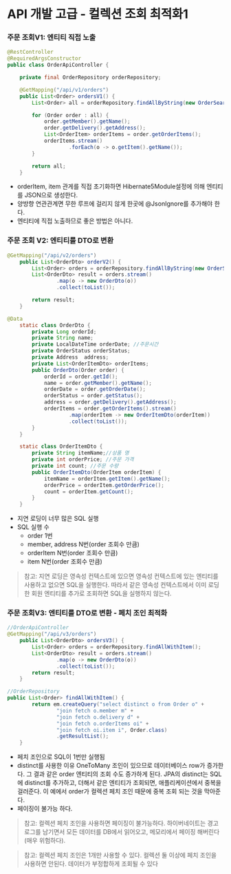# API 개발 고급 - 컬렉션 조회 최적화1

### 주문 조회V1: 엔티티 직접 노출

```java
@RestController
@RequiredArgsConstructor
public class OrderApiController {

    private final OrderRepository orderRepository;

    @GetMapping("/api/v1/orders")
    public List<Order> ordersV1() {
        List<Order> all = orderRepository.findAllByString(new OrderSearch());

        for (Order order : all) {
            order.getMember().getName();
            order.getDelivery().getAddress();
            List<OrderItem> orderItems = order.getOrderItems();
            orderItems.stream()
                    .forEach(o -> o.getItem().getName());
        }

        return all;
    }
```

- orderItem, item 관게를 직접 초기화하면 Hibernate5Module설정에 의해 엔티티를 JSON으로 생성한다.
- 양방향 연관관계면 무한 루프에 걸리지 않게 한곳에 @JsonIgnore를 추가해야 한다.
- 엔티티에 직접 노출하므로 좋은 방법은 아니다.

### 주문 조회 V2: 엔티티를 DTO로 변환

```java
@GetMapping("/api/v2/orders")
    public List<OrderDto> orderV2() {
        List<Order> orders = orderRepository.findAllByString(new OrderSearch());
        List<OrderDto> result = orders.stream()
                .map(o -> new OrderDto(o))
                .collect(toList());

        return result;
    }

@Data
    static class OrderDto {
        private Long orderId;
        private String name;
        private LocalDateTime orderDate; //주문시간
        private OrderStatus orderStatus;
        private Address  address;
        private List<OrderItemDto> orderItems;
        public OrderDto(Order order) {
            orderId = order.getId();
            name = order.getMember().getName();
            orderDate = order.getOrderDate();
            orderStatus = order.getStatus();
            address = order.getDelivery().getAddress();
            orderItems = order.getOrderItems().stream()
                    .map(orderItem -> new OrderItemDto(orderItem))
                    .collect(toList());
        }
    }

    static class OrderItemDto {
        private String itemName;//상품 명
        private int orderPrice; //주문 가격
        private int count; //주문 수량
        public OrderItemDto(OrderItem orderItem) {
            itemName = orderItem.getItem().getName();
            orderPrice = orderItem.getOrderPrice();
            count = orderItem.getCount();
        }
    }
```

- 지연 로딩이 너무 많은 SQL 실행
- SQL 실행 수
    - order 1번
    - member, address N번(order 조회수 만큼)
    - orderItem N번(order 조회수 만큼)
    - item N번(order 조회수 만큼)

> 참고: 지연 로딩은 영속성 컨텍스트에 있으면 영속성 컨텍스트에 있는 엔티티를 사용하고 없으면 SQL을 실행한다. 따라서 같은 영속성 컨텍스트에서 이미 로딩한 회원 엔티티를 추가로 조회하면 SQL을 실행하지 않는다.
> 

### 주문 조회V3: 엔티티를 DTO로 변환 - 페치 조인 최적화

```java
//OrderApiController
@GetMapping("/api/v3/orders")
    public List<OrderDto> ordersV3() {
        List<Order> orders = orderRepository.findAllWithItem();
        List<OrderDto> result = orders.stream()
                .map(o -> new OrderDto(o))
                .collect(toList());
        return result;
    }

//OrderRepository
public List<Order> findAllWithItem() {
        return em.createQuery("select distinct o from Order o" +
                "join fetch o.member m" +
                "join fetch o.delivery d" +
                "join fetch o.orderItems oi" +
                "join fetch oi.item i", Order.class)
                .getResultList();
    }

```

- 페치 조인으로 SQL이 1번만 실행됨
- distinct를 사용한 이유 OneToMany 조인이 있으므로 데이터베이스 row가 증가한다. 그 결과 같은 order 엔티티의 조회 수도 증가하게 된다. JPA의 distinct는 SQL에 distinct를 추가하고, 더해서 같은 엔티티가 조회되면, 애플리케이션에서 중복을 걸러준다. 이 예에서 order가 컬렉션 페치 조인 때문에 중복 조회 되는 것을 막아준다.
- 페이징이 불가능 하다.

> 참고:
컬렉션 페치 조인을 사용하면 페이징이 불가능하다. 하이버네이트는 경고 로그를 남기면서 모든 데이터를 DB에서 읽어오고, 메모리에서 페이징 해버린다(매우 위험하다).
> 

> 참고:
컬렉션 페치 조인은 1개만 사용할 수 있다. 컬렉션 둘 이상에 페치 조인을 사용하면 안된다. 데이터가 부정합하게 조회될 수 있다
>
